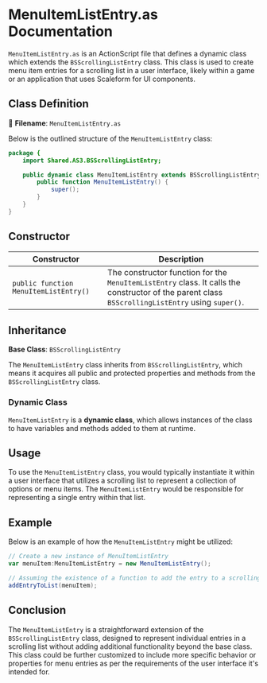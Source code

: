 # MenuItemListEntry.as Documentation

`MenuItemListEntry.as` is an ActionScript file that defines a dynamic class which extends the `BSScrollingListEntry` class.
This class is used to create menu item entries for a scrolling list in a user interface, likely within a game or an application that uses Scaleform for UI components.

## Class Definition

📝 **Filename**: `MenuItemListEntry.as`

Below is the outlined structure of the `MenuItemListEntry` class:

```actionscript
package {
    import Shared.AS3.BSScrollingListEntry;

    public dynamic class MenuItemListEntry extends BSScrollingListEntry {
        public function MenuItemListEntry() {
            super();
        }
    }
}
```

## Constructor

| Constructor | Description |
|-------------|-------------|
| `public function MenuItemListEntry()` | The constructor function for the `MenuItemListEntry` class. It calls the constructor of the parent class `BSScrollingListEntry` using `super()`. |

## Inheritance

**Base Class**: `BSScrollingListEntry`

The `MenuItemListEntry` class inherits from `BSScrollingListEntry`, which means it acquires all public and protected properties and methods from the `BSScrollingListEntry` class.

### Dynamic Class

`MenuItemListEntry` is a **dynamic class**, which allows instances of the class to have variables and methods added to them at runtime.

## Usage

To use the `MenuItemListEntry` class, you would typically instantiate it within a user interface that utilizes a scrolling list to represent a collection of options or menu items. The `MenuItemListEntry` would be responsible for representing a single entry within that list.

## Example

Below is an example of how the `MenuItemListEntry` might be utilized:

```actionscript
// Create a new instance of MenuItemListEntry
var menuItem:MenuItemListEntry = new MenuItemListEntry();

// Assuming the existence of a function to add the entry to a scrolling list
addEntryToList(menuItem);
```

## Conclusion

The `MenuItemListEntry` is a straightforward extension of the `BSScrollingListEntry` class, designed to represent individual entries in a scrolling list without adding additional functionality beyond the base class.
This class could be further customized to include more specific behavior or properties for menu entries as per the requirements of the user interface it's intended for.
